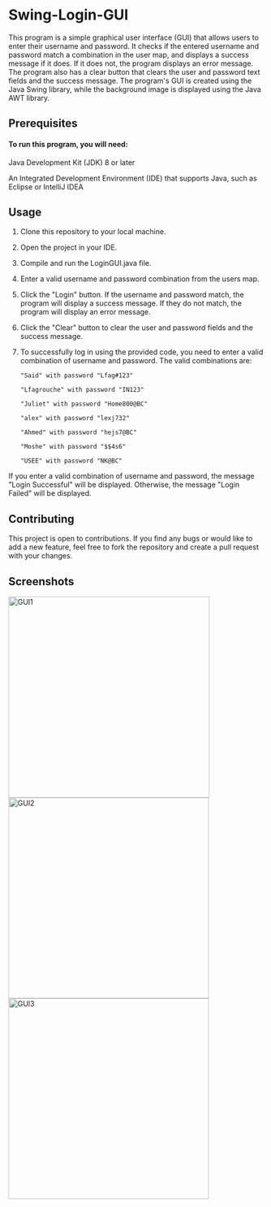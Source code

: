# Swing-Login-GUI
This program is a simple graphical user interface (GUI) that allows users to enter their username and password. It checks if the entered username and password match a combination in the user map, and displays a success message if it does. If it does not, the program displays an error message. The program also has a clear button that clears the user and password text fields and the success message. The program's GUI is created using the Java Swing library, while the background image is displayed using the Java AWT library.

## Prerequisites
#### To run this program, you will need:

Java Development Kit (JDK) 8 or later

An Integrated Development Environment (IDE) that supports Java, such as Eclipse or IntelliJ IDEA

## Usage
1. Clone this repository to your local machine.

2. Open the project in your IDE.

3. Compile and run the LoginGUI.java file.

4. Enter a valid username and password combination from the users map.

5. Click the "Login" button. If the username and password match, the program will display a success message. If they do not match, the program will display an error message.

6. Click the "Clear" button to clear the user and password fields and the success message.

6. To successfully log in using the provided code, you need to enter a valid combination of username and password. The valid combinations are:

       "Said" with password "Lfag#123"

       "Lfagrouche" with password "IN123"

       "Juliet" with password "Home800@BC"

       "alex" with password "lexj732"

       "Ahmed" with password "hejs7@BC"

       "Moshe" with password "$$4s6"

       "USEE" with password "NK@BC"

If you enter a valid combination of username and password, the message "Login Successful" will be displayed. Otherwise, the message "Login Failed" will be displayed.


## Contributing
This project is open to contributions. If you find any bugs or would like to add a new feature, feel free to fork the repository and create a pull request with your changes.

## Screenshots
<img width="396" alt="GUI1" src="https://user-images.githubusercontent.com/112984558/218232472-50d42679-b432-4a61-a81f-66c587f955e9.png">
<img width="395" alt="GUI2" src="https://user-images.githubusercontent.com/112984558/218232473-68c9cb8b-ea9d-4627-ba5c-b83f5b8d9164.png">
<img width="395" alt="GUI3" src="https://user-images.githubusercontent.com/112984558/218232474-3e40c938-dbe0-4503-aecb-16c2992b5752.png">
